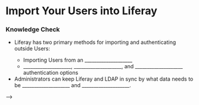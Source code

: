 # Import Your Users into Liferay

<!-- One of the main purposes of a DXP platform is to provide a great experience for your Users. You may need to manage many different kinds of User accounts on your platform, such as the following:
* Employees
* Customers
* Business Partners
* Contractors

Most companies will already have vast stores of users, each with unique data attached, such as: 
* First and Last Name
* Screen Name
* Password
* Email Address
* Group Membership

Easy, automatic integration with existing user databases is an important aspect of identity management. 

<br />

<div class="key-point">
Key Point: <br />
In Liferay, there are two primary methods for importing and authenticating outside Users:
<ol>
	<li>Importing Users from an LDAP server</li>
	<li>Single-sign on, OAuth 2, and SAML authentication options</li>
</ol>
</div>

<br />

<figure>
	<img src="../images/authentication-example.png" style="max-width: 100%" />
	<figcaption style="font-size: x-small">Fig.1 Authentication Options</figcaption>
</figure>

<br />

## Livingstone Authentication Structure {#livingstone}

The Livingstone Hotels & Resorts team already has a company identity management system in place using LDAP (Lightweight Directory Access Protocol). It contains all the data for their employees and Livingstone Rewards customers.  They need a way to sync the data from Livingstone's identity management system. The Livingstone identity management system includes the following information about their users:
* First and Last Name
* Screen Name
* Job Title
* Email Address
* Group

The Livingstone team needs to add all their users to the platform to make sure they're given access to the proper content. The employees need access to the employee intranet, _Livingstone Loop_, as well as any other Site they'll be tasked with working on. Livingstone Rewards customers need to have access to a special loyalty customer dashboard as well as special content and campaigns designed just for them.

Once Josiah, the Livingstone platform administrator, has connected their identity management system to Liferay, he will need to automate keeping the two platforms in sync. When new users come to the platform and create an account, this will need to be updated in the identity management system and vice versa. He will also need to keep the two platforms in sync when modifying or creating groups. 

<figure>
	<img src="../images/LDAPImport.png" style="max-height: 100%" />
	<figcaption style="font-size: x-small">Fig.2 Livingstone Identity Management</figcaption>
</figure>

## Liferay Authentication {#liferayauth}

Liferay comes out-of-the-box with a number of authentication options in the _Instance Settings_ found in _Control Panel → Configuration → Instance Settings_. 

Administrators can configure the general authentication settings for _Users_, those with an existing account, and _Guests_, those without any existing account. The settings can be configured to control the following:
1. How Users authenticate
2. If Users can log in automatically
3. If Users can request forgotten passwords
4. If User can request password reset links
5. If Users without any account can create one
6. If Users without any account can use the platform email
7. Whether or not to require Users without any account to verify their email address

<figure>
	<img src="../images/general-auth.png" style="max-height: 100%" />
	<figcaption style="font-size: x-small">Fig.3 General Authentication Options</figcaption>
</figure>

## LDAP Mapping {#ldapmapping}

Liferay also integrates seamlessly with LDAP servers and can sync your current identity management system. Once connected to the platform, administrators can choose from the following configurations to determine what information is coming to the Liferay platform and what information to keep in sync with your identity management system: 
1. Enable Import from LDAP
2. Import or Autogenerate Password
3. Import individual Users or Groups
4. Create a Role per Group on Import
5. Enable Export from Liferay to the authentication system
6. Enable Group Export from Liferay to the authentication system
7. Use the LDAP Password Policy in Liferay

<figure>
	<img src="../images/ldap-first-look.png" style="max-height: 100%" />
	<figcaption style="font-size: x-small">Fig.4 LDAP Configuration</figcaption>
</figure>

<div class="key-point">
Key Point: <br />
Liferay integrates with LDAP and allows administrators to keep the systems in sync by: 
<ol>
	<li>Determining what data needs to be imported from the LDAP server</li>
	<li>Determining what data needs to be exported back to the LDAP server</li>
</ol>
</div>

## Alternative Authentication {#alternativeauth}

Administrators can also set up Oauth 2 and SSO integration, which enable the user to log in once for all connected systems, including Liferay. Some of these alternate forms of authentication Liferay supports are:
 
* OAuth2 Authorize Screen Configuration
* SSOs Configuration:  
  * CAS Server
  * Token Based SSO
  * Facebook Connect
  * OpenID Connect
  * OpenSSO

<figure>
	<img src="../images/alternative-auth.png" style="max-width: 90%" />
	<figcaption style="font-size: x-small">Fig.5 SSO Configuration</figcaption>
</figure>

## OAuth2 and SAML {#ssosaml}

SAML allows Users can log in with their credentials and are given access to other supported service providers. SAML works by transferring a user's identity from an identity provider (the system into which the user is logged in) to a service provider. OAuth2 on the other hand is a standard for the authorization of resources. Both can be used to use Liferay as both an identity and a service provider. 

<div class="key-point">
Key Point: <br />
OAuth2 and SAML integration allow administrators to further control access to different resources and content.
</div>

<!--
<div class="note">
Note: SAML Authentication is implemented via the SAML 2.0 Provider application. This application is available on Liferay Marketplace at <a href="https://web.liferay.com/marketplace/-/mp/application/15188711">https://web.liferay.com/marketplace/-/mp/application/15188711</a>.
</div>
-->

<div class="summary"><h3>Knowledge Check</h3>
<ul>
	<li>Liferay has two primary methods for importing and authenticating outside Users:</li>
	<ul>
		<li>Importing Users from an ____________________</li>
		<li>____________________, ____________________, and ____________________ authentication options</li>
	</ul>
	<li>Administrators can keep Liferay and LDAP in sync by what data needs to be ____________________ and ____________________.</li>
</ul>
</div>   -->
